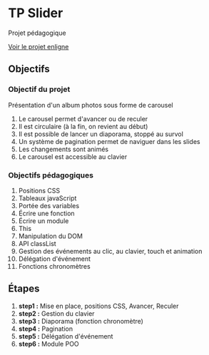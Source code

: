 # TP Slider

Projet pédagogique


[Voir le projet enligne](https://veroniquecuomo.github.io/slider/step6_final_poo/)

## Objectifs

### Objectif du projet

Présentation d'un album photos sous forme de carousel

1. Le carousel permet d'avancer ou de reculer
2. Il est circulaire (à la fin, on revient au début)
3. Il est possible de lancer un diaporama, stoppé au survol 
4. Un système de pagination permet de naviguer dans les slides
5. Les changements sont animés
6. Le carousel est accessible au clavier

### Objectifs pédagogiques

1. Positions CSS
2. Tableaux javaScript
3. Portée des variables
4. Écrire une fonction
5. Écrire un module
6. This
7. Manipulation du DOM
8. API classList
9. Gestion des événements au clic, au clavier, touch et animation 
10. Délégation d'événement
11. Fonctions chronomètres

## Étapes

1. **step1 :** Mise en place, positions CSS, Avancer, Reculer
2. **step2 :** Gestion du clavier
3. **step3 :** Diaporama (fonction chronomètre)
4. **step4 :** Pagination
5. **step5 :** Délégation d'événement
6. **step6 :** Module POO